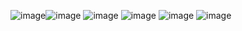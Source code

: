 ![image](https://github.com/user-attachments/assets/a3e34e3d-2850-492d-a7cc-8a1c152caffe)![image](https://github.com/user-attachments/assets/985a067f-5f32-4f2c-a745-225cbfdfdb07)
![image](https://github.com/user-attachments/assets/4f91223d-7e1b-4010-895a-17c9c4a4355d)
![image](https://github.com/user-attachments/assets/1fb9037a-45bb-49b7-ba2b-34bc0e35681f)
![image](https://github.com/user-attachments/assets/a20e309f-17e2-4cb8-96d9-e58cf932cb95)
![image](https://github.com/user-attachments/assets/3d23ee21-30fe-4717-8bff-8da2c0f4bfbe)
